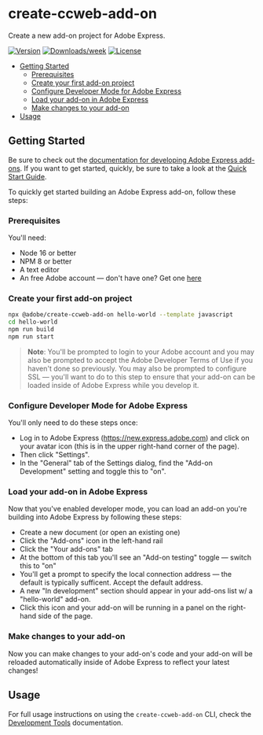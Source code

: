 # create-ccweb-add-on

Create a new add-on project for Adobe Express.

[![Version](https://img.shields.io/npm/v/@adobe/create-ccweb-add-on.svg)](https://npmjs.org/package/@adobe/create-ccweb-add-on)
[![Downloads/week](https://img.shields.io/npm/dw/@adobe/create-ccweb-add-on.svg)](https://npmjs.org/package/@adobe/create-ccweb-add-on)
[![License](https://img.shields.io/badge/License-Apache%202.0-blue.svg)](https://opensource.org/licenses/Apache-2.0)


<!-- toc -->
* [Getting Started](#getting-started)
  * [Prerequisites](#prerequisites)
  * [Create your first add-on project](#create-your-first-add-on-project)
  * [Configure Developer Mode for Adobe Express](#configure-developer-mode-for-adobe-express)
  * [Load your add-on in Adobe Express](#load-your-add-on-in-adobe-express)
  * [Make changes to your add-on](#make-changes-to-your-add-on)
* [Usage](#usage)
<!-- tocstop -->

## Getting Started

Be sure to check out the [documentation for developing Adobe Express add-ons](https://developer.adobe.com/express/add-ons/). If you want to get started, quickly, be sure to take a look at the [Quick Start Guide](https://developer.adobe.com/express/add-ons/docs/guides/getting_started/quickstart/).

To quickly get started building an Adobe Express add-on, follow these steps:

### Prerequisites

You'll need:

* Node 16 or better
* NPM 8 or better
* A text editor
* An free Adobe account — don't have one? Get one [here]([https://www.adobe.com](https://www.adobe.com/express/))

### Create your first add-on project

```sh
npx @adobe/create-ccweb-add-on hello-world --template javascript
cd hello-world
npm run build
npm run start
```

> **Note**: You'll be prompted to login to your Adobe account and you may also be prompted to accept the Adobe Developer Terms of Use if you haven't done so previously. You may also be prompted to configure SSL — you'll want to do to this step to ensure that your add-on can be loaded inside of Adobe Express while you develop it.

### Configure Developer Mode for Adobe Express

You'll only need to do these steps once:

* Log in to Adobe Express (https://new.express.adobe.com) and click on your avatar icon (this is in the upper right-hand corner of the page).
* Then click "Settings".
* In the "General" tab of the Settings dialog, find the "Add-on Development" setting and toggle this to "on". 

### Load your add-on in Adobe Express

Now that you've enabled developer mode, you can load an add-on you're building into Adobe Express by following these steps:

* Create a new document (or open an existing one)
* Click the "Add-ons" icon in the left-hand rail
* Click the "Your add-ons" tab
* At the bottom of this tab you'll see an "Add-on testing" toggle — switch this to "on"
* You'll get a prompt to specify the local connection address — the default is typically sufficent. Accept the default address.
* A new "In development" section should appear in your add-ons list w/ a "hello-world" add-on.
* Click this icon and your add-on will be running in a panel on the right-hand side of the page.

### Make changes to your add-on

Now you can make changes to your add-on's code and your add-on will be reloaded automatically inside of Adobe Express to reflect your latest changes!

## Usage

For full usage instructions on using the `create-ccweb-add-on` CLI, check the [Development Tools](https://developer.adobe.com/express/add-ons/docs/guides/getting_started/dev_tooling/) documentation.


